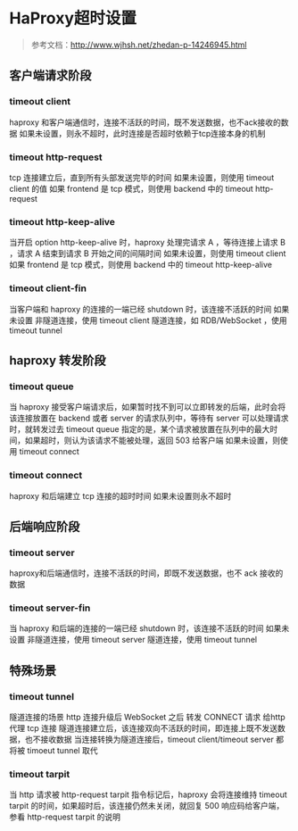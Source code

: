 # HaProxy超时设置
> 参考文档：http://www.wjhsh.net/zhedan-p-14246945.html

## 客户端请求阶段
### timeout client
haproxy 和客户端通信时，连接不活跃的时间，既不发送数据，也不ack接收的数据
如果未设置，则永不超时，此时连接是否超时依赖于tcp连接本身的机制

### timeout http-request
tcp 连接建立后，直到所有头部发送完毕的时间
如果未设置，则使用 timeout client 的值
如果 frontend 是 tcp 模式，则使用 backend 中的 timeout http-request

### timeout http-keep-alive
当开启 option http-keep-alive 时，haproxy 处理完请求 A ，等待连接上请求 B ，请求 A 结束到请求 B 开始之间的间隔时间
如果未设置，则使用 timeout client
如果 frontend 是 tcp 模式，则使用 backend 中的 timeout http-keep-alive

### timeout client-fin
当客户端和 haproxy 的连接的一端已经 shutdown 时，该连接不活跃的时间
如果未设置
非隧道连接，使用 timeout client
隧道连接，如 RDB/WebSocket ，使用 timeout tunnel

## haproxy 转发阶段

### timeout queue
当 haproxy 接受客户端请求后，如果暂时找不到可以立即转发的后端，此时会将该连接放置在 backend 或者 server 的请求队列中，等待有 server 可以处理请求时，就转发过去
timeout queue 指定的是，某个请求被放置在队列中的最大时间，如果超时，则认为该请求不能被处理，返回 503 给客户端
如果未设置，则使用 timeout connect

### timeout connect
haproxy 和后端建立 tcp 连接的超时时间
如果未设置则永不超时

## 后端响应阶段

### timeout server
haproxy和后端通信时，连接不活跃的时间，即既不发送数据，也不 ack 接收的数据

### timeout server-fin
当 haproxy 和后端的连接的一端已经 shutdown 时，该连接不活跃的时间
如果未设置
非隧道连接，使用 timeout server
隧道连接，使用 timeout tunnel

## 特殊场景

### timeout tunnel
隧道连接的场景
http 连接升级后 WebSocket 之后
转发 CONNECT 请求 给http 代理
tcp 连接
隧道连接建立后，该连接双向不活跃的时间，即连接上既不发送数据，也不接收数据
当连接转换为隧道连接后，timeout client/timeout server 都将被 timoeut tunnel 取代

### timeout tarpit
当 http 请求被 http-request tarpit 指令标记后，haproxy 会将连接维持 timeout tarpit 的时间，如果超时后，该连接仍然未关闭，就回复 500 响应码给客户端，参看 http-request tarpit 的说明